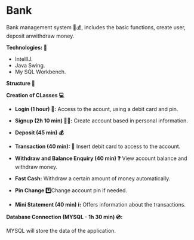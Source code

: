 # Bank

Bank management system 🏦💰, includes the basic functions, create user, deposit anwithdraw money.

**Technologies: 🧰**

- IntellIJ.
- Java Swing.
- My SQL Workbench.

**Structure 📓**

**Creation of CLasses 💻**

- **Login (1 hour) 🔐:** Access to the acount, using a debit card and pin.

- **Signup (2h 10 min) 👨‍💻:** Create account based in personal information.

- **Deposit (45 min) 💰**
  
- **Transaction (40 min): 💸** Insert debit card to access to the account.
  
- **Withdraw and Balance Enquiry (40 min) ❓** View account balance and withdraw money.
  
- **Fast Cash:** Withdraw a certain amount of money automatically.
  
- **Pin Change *️⃣**Change account pin if needed.
  
- **Mini Statement (40 min) ℹ️:** Offers information about the transactions.
  
**Database Connection (MYSQL - 1h 30 min) 💿:**

MYSQL will store the data of the application.
